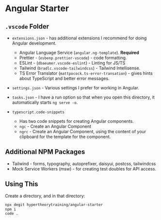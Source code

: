# Angular Starter

## `.vscode` Folder

- `extensions.json` - has additional extensions I recommend for doing Angular development.

  - Angular Language Service (`angular.ng-template`). **Required**
  - Prettier - (`esbenp.prettier-vscode`) - code formatting.
  - ESLint - (`dbaeumer.vscode-eslint`) - Linting for JS/TS
  - Tailwind (`bradlc.vscode-tailwindcss`) - Tailwind Intellisense.
  - TS Error Translator (`mattpocock.ts-error-transation`) - gives hints about TypeScript and better error messages.

- `settings.json` - Various settings I prefer for working in Angular.

- `tasks.json` - I have a run option so that when you open this directory, it automatically starts `ng serve -o`.

- `typescript.code-snippets`
  - Has two code snippets for creating Angular components.
  - `ngc` - Create an Angular Component
  - `ngrc` - Create an Angular Component, using the content of your clipboard for the template for the component.

## Additional NPM Packages

- Tailwind - forms, typography, autoprefixer, daisyui, postcss, tailwindcss
- Mock Service Workers (msw) - for creating test doubles for API access.

## Using This

Create a directory, and in that directory:

```sh
npx degit hypertheorytraining/angular-starter
npm i
code .
```
